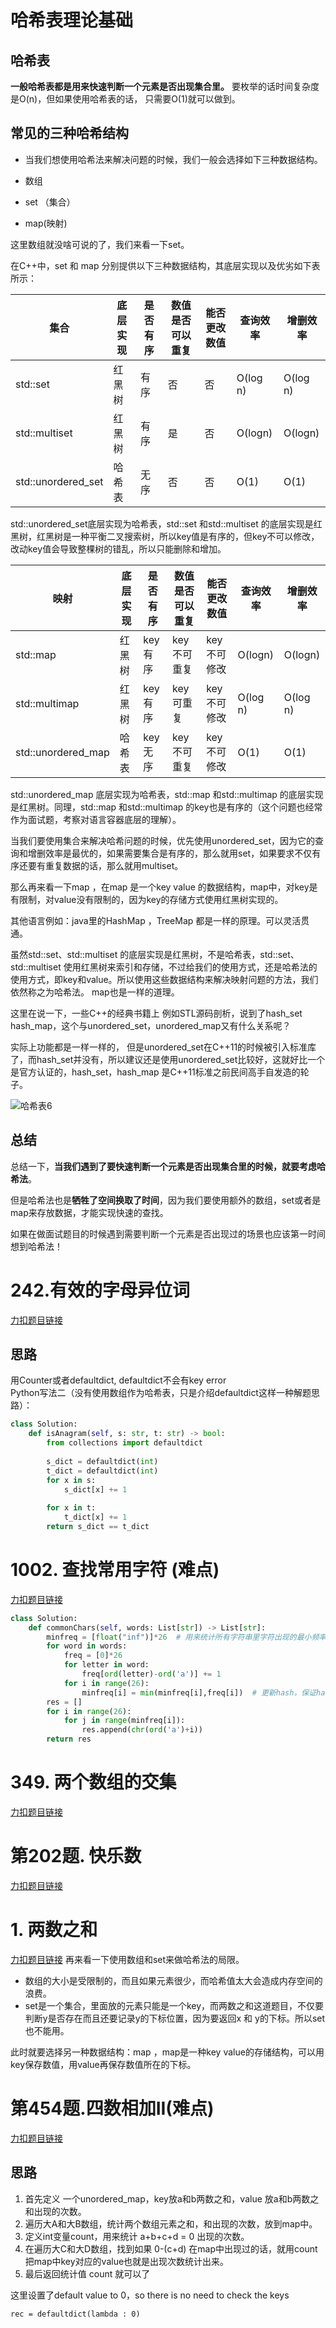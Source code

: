 # 哈希表理论基础

## 哈希表
**一般哈希表都是用来快速判断一个元素是否出现集合里。**
要枚举的话时间复杂度是O(n)，但如果使用哈希表的话， 只需要O(1)就可以做到。
## 常见的三种哈希结构

* 当我们想使用哈希法来解决问题的时候，我们一般会选择如下三种数据结构。

* 数组
* set （集合）
* map(映射)

这里数组就没啥可说的了，我们来看一下set。

在C++中，set 和 map 分别提供以下三种数据结构，其底层实现以及优劣如下表所示：

| 集合               | 底层实现 | 是否有序 | 数值是否可以重复 | 能否更改数值 | 查询效率 | 增删效率 |
| --- | --- | ---- | --- | --- | --- | --- |
| std::set           | 红黑树   | 有序     | 否               | 否           | O(log n) | O(log n) |
| std::multiset      | 红黑树   | 有序     | 是               | 否           | O(logn)  | O(logn)  |
| std::unordered_set | 哈希表   | 无序     | 否               | 否           | O(1)     | O(1)     |

std::unordered_set底层实现为哈希表，std::set 和std::multiset 的底层实现是红黑树，红黑树是一种平衡二叉搜索树，所以key值是有序的，但key不可以修改，改动key值会导致整棵树的错乱，所以只能删除和增加。

| 映射               | 底层实现 | 是否有序 | 数值是否可以重复 | 能否更改数值 | 查询效率 | 增删效率 |
| --- | --- | --- | --- | --- | --- | --- |
| std::map           | 红黑树   | key有序  | key不可重复      | key不可修改  | O(logn)  | O(logn)  |
| std::multimap      | 红黑树   | key有序  | key可重复        | key不可修改  | O(log n) | O(log n) |
| std::unordered_map | 哈希表   | key无序  | key不可重复      | key不可修改  | O(1)     | O(1)     |


std::unordered_map 底层实现为哈希表，std::map 和std::multimap 的底层实现是红黑树。同理，std::map 和std::multimap 的key也是有序的（这个问题也经常作为面试题，考察对语言容器底层的理解）。

当我们要使用集合来解决哈希问题的时候，优先使用unordered_set，因为它的查询和增删效率是最优的，如果需要集合是有序的，那么就用set，如果要求不仅有序还要有重复数据的话，那么就用multiset。

那么再来看一下map ，在map 是一个key value 的数据结构，map中，对key是有限制，对value没有限制的，因为key的存储方式使用红黑树实现的。

其他语言例如：java里的HashMap ，TreeMap 都是一样的原理。可以灵活贯通。

虽然std::set、std::multiset 的底层实现是红黑树，不是哈希表，std::set、std::multiset 使用红黑树来索引和存储，不过给我们的使用方式，还是哈希法的使用方式，即key和value。所以使用这些数据结构来解决映射问题的方法，我们依然称之为哈希法。 map也是一样的道理。

这里在说一下，一些C++的经典书籍上 例如STL源码剖析，说到了hash_set hash_map，这个与unordered_set，unordered_map又有什么关系呢？

实际上功能都是一样一样的， 但是unordered_set在C++11的时候被引入标准库了，而hash_set并没有，所以建议还是使用unordered_set比较好，这就好比一个是官方认证的，hash_set，hash_map 是C++11标准之前民间高手自发造的轮子。

![哈希表6](https://code-thinking-1253855093.file.myqcloud.com/pics/20210104235134572.png)

## 总结

总结一下，**当我们遇到了要快速判断一个元素是否出现集合里的时候，就要考虑哈希法**。

但是哈希法也是**牺牲了空间换取了时间**，因为我们要使用额外的数组，set或者是map来存放数据，才能实现快速的查找。

如果在做面试题目的时候遇到需要判断一个元素是否出现过的场景也应该第一时间想到哈希法！

# 242.有效的字母异位词

[力扣题目链接](https://leetcode.cn/problems/valid-anagram/)

## 思路
用Counter或者defaultdict, defaultdict不会有key error <br>
Python写法二（没有使用数组作为哈希表，只是介绍defaultdict这样一种解题思路）：

```python
class Solution:
    def isAnagram(self, s: str, t: str) -> bool:
        from collections import defaultdict
        
        s_dict = defaultdict(int)
        t_dict = defaultdict(int)
        for x in s:
            s_dict[x] += 1
        
        for x in t:
            t_dict[x] += 1
        return s_dict == t_dict
```

# 1002. 查找常用字符 (难点)

[力扣题目链接](https://leetcode.cn/problems/find-common-characters/) 

```python
class Solution:
    def commonChars(self, words: List[str]) -> List[str]:
        minfreq = [float("inf")]*26  # 用来统计所有字符串里字符出现的最小频率
        for word in words:
            freq = [0]*26
            for letter in word:
                freq[ord(letter)-ord('a')] += 1
            for i in range(26):
                minfreq[i] = min(minfreq[i],freq[i])  # 更新hash，保证hash里统计26个字符在所有字符串里出现的最小次数
        res = []
        for i in range(26):
            for j in range(minfreq[i]):
                res.append(chr(ord('a')+i))
        return res
```

# 349. 两个数组的交集

[力扣题目链接](https://leetcode.cn/problems/intersection-of-two-arrays/)

# 第202题. 快乐数

[力扣题目链接](https://leetcode.cn/problems/happy-number/)

# 1. 两数之和

[力扣题目链接](https://leetcode.cn/problems/two-sum/)
再来看一下使用数组和set来做哈希法的局限。

* 数组的大小是受限制的，而且如果元素很少，而哈希值太大会造成内存空间的浪费。
* set是一个集合，里面放的元素只能是一个key，而两数之和这道题目，不仅要判断y是否存在而且还要记录y的下标位置，因为要返回x 和 y的下标。所以set 也不能用。

此时就要选择另一种数据结构：map ，map是一种key value的存储结构，可以用key保存数值，用value再保存数值所在的下标。

# 第454题.四数相加II(难点) 

[力扣题目链接](https://leetcode.cn/problems/4sum-ii/)

## 思路
1. 首先定义 一个unordered_map，key放a和b两数之和，value 放a和b两数之和出现的次数。
2. 遍历大A和大B数组，统计两个数组元素之和，和出现的次数，放到map中。
3. 定义int变量count，用来统计 a+b+c+d = 0 出现的次数。
4. 在遍历大C和大D数组，找到如果 0-(c+d) 在map中出现过的话，就用count把map中key对应的value也就是出现次数统计出来。
5. 最后返回统计值 count 就可以了

这里设置了default value to 0，so there is no need to check the keys 
```
rec = defaultdict(lambda : 0)
```
